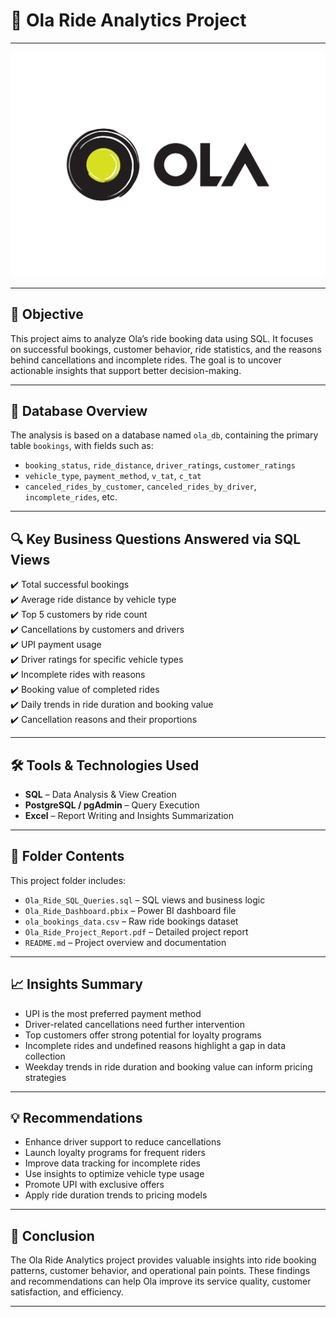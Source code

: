 # 🚗 Ola Ride Analytics Project
---
![Project Logo](logo.png)

---
## 🎯 Objective  
This project aims to analyze Ola’s ride booking data using SQL. It focuses on successful bookings, customer behavior, ride statistics, and the reasons behind cancellations and incomplete rides. The goal is to uncover actionable insights that support better decision-making.

---

## 🧱 Database Overview  
The analysis is based on a database named `ola_db`, containing the primary table `bookings`, with fields such as:
- `booking_status`, `ride_distance`, `driver_ratings`, `customer_ratings`
- `vehicle_type`, `payment_method`, `v_tat`, `c_tat`
- `canceled_rides_by_customer`, `canceled_rides_by_driver`, `incomplete_rides`, etc.

---

## 🔍 Key Business Questions Answered via SQL Views  
✔️ Total successful bookings  
✔️ Average ride distance by vehicle type  
✔️ Top 5 customers by ride count  
✔️ Cancellations by customers and drivers  
✔️ UPI payment usage  
✔️ Driver ratings for specific vehicle types  
✔️ Incomplete rides with reasons  
✔️ Booking value of completed rides  
✔️ Daily trends in ride duration and booking value  
✔️ Cancellation reasons and their proportions  

---

## 🛠 Tools & Technologies Used  
- **SQL** – Data Analysis & View Creation  
- **PostgreSQL / pgAdmin** – Query Execution  
- **Excel** – Report Writing and Insights Summarization  

---


## 📌 Folder Contents  
This project folder includes:  
- `Ola_Ride_SQL_Queries.sql` – SQL views and business logic  
- `Ola_Ride_Dashboard.pbix` – Power BI dashboard file  
- `ola_bookings_data.csv` – Raw ride bookings dataset  
- `Ola_Ride_Project_Report.pdf` – Detailed project report  
- `README.md` – Project overview and documentation  

---



## 📈 Insights Summary  
- UPI is the most preferred payment method  
- Driver-related cancellations need further intervention  
- Top customers offer strong potential for loyalty programs  
- Incomplete rides and undefined reasons highlight a gap in data collection  
- Weekday trends in ride duration and booking value can inform pricing strategies

---

## 💡 Recommendations  
- Enhance driver support to reduce cancellations  
- Launch loyalty programs for frequent riders  
- Improve data tracking for incomplete rides  
- Use insights to optimize vehicle type usage  
- Promote UPI with exclusive offers  
- Apply ride duration trends to pricing models  

---

## 📍 Conclusion  
The Ola Ride Analytics project provides valuable insights into ride booking patterns, customer behavior, and operational pain points. These findings and recommendations can help Ola improve its service quality, customer satisfaction, and efficiency.

---

